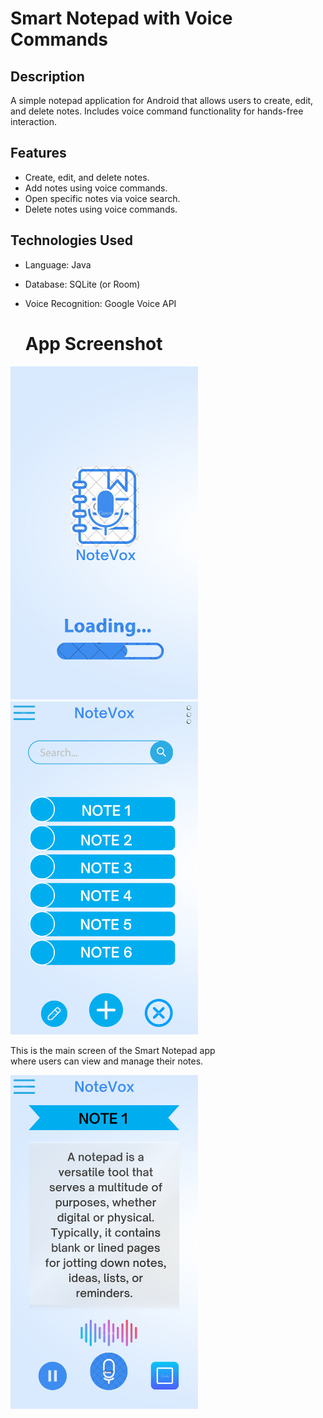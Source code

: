 # Smart Notepad with Voice Commands

## Description
A simple notepad application for Android that allows users to create, edit, and delete notes. Includes voice command functionality for hands-free interaction.

## Features
- Create, edit, and delete notes.
- Add notes using voice commands.
- Open specific notes via voice search.
- Delete notes using voice commands.

## Technologies Used
- Language: Java
- Database: SQLite (or Room)
- Voice Recognition: Google Voice API

  # App Screenshot

<img src="1.png" alt="First Screen" width="300"/>
<img src="2.png" alt="Home Screen" width="300"/>
<p>This is the main screen of the Smart Notepad app <br> where users can view and manage their notes.</p>
<img src="3.png" alt="note voice Screen" width="300"/>





